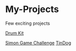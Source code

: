 # My-Projects
Few exciting projects 

<a href="https://sandhyadeepch.github.io/My-Projects/Drum%20Kit%20Starting%20Files/" target="_blank">Drum Kit</a>

<a href="https://sandhyadeepch.github.io/My-Projects/Simon%20Game%20Challenge%20Starting%20Files/" target="_blank">Simon Game Challenge</a>
<a href="https://sandhyadeepch.github.io/My-Projects/TinDog-Start-master/" target="_blank">TinDog</a>
